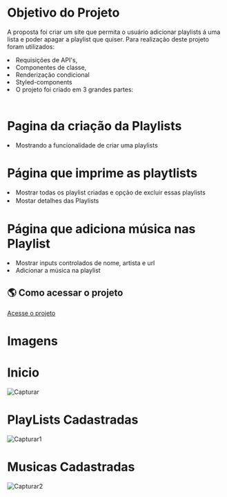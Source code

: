 # Objetivo do Projeto
A proposta foi criar um site que permita o usuário adicionar playlists á uma lista e poder apagar a playlist que quiser. Para realização deste projeto foram utilizados:

<li>Requisições de API's,</li>
<li>Componentes de classe,</li>
<li>Renderização condicional</li> 
<li>Styled-components</li>
<li>O projeto foi criado em 3 grandes partes:</li>
ㅤ

# Pagina da criação da Playlists
<li>Mostrando a funcionalidade de criar uma playlists</li>

# Página que imprime as playtlists
<li>Mostrar todas os playlist criadas e opção de excluir essas playlists</li> 
 <li>Mostar detalhes das Playlistsㅤ ㅤ</li>

# Página que adiciona música nas Playlist
<li>Mostrar inputs controlados de nome, artista e url </li>
 <li>Adicionar a música na playlist</li>

## 🌎 Como acessar o projeto

[Acesse o projeto](https://gaudy-skirt.surge.sh/)

# Imagens

# Inicio
![Capturar](https://user-images.githubusercontent.com/86798260/173434458-94a109c8-fe3c-4b56-bb49-2894179a77cd.PNG)
# PlayLists Cadastradas
![Capturar1](https://user-images.githubusercontent.com/86798260/173434465-cf80fd02-9cbf-4f99-92c6-35051236a74c.PNG)
# Musicas Cadastradas
![Capturar2](https://user-images.githubusercontent.com/86798260/173434473-5a9bfb9d-8fb7-411b-b803-76b8fa31df10.PNG)
